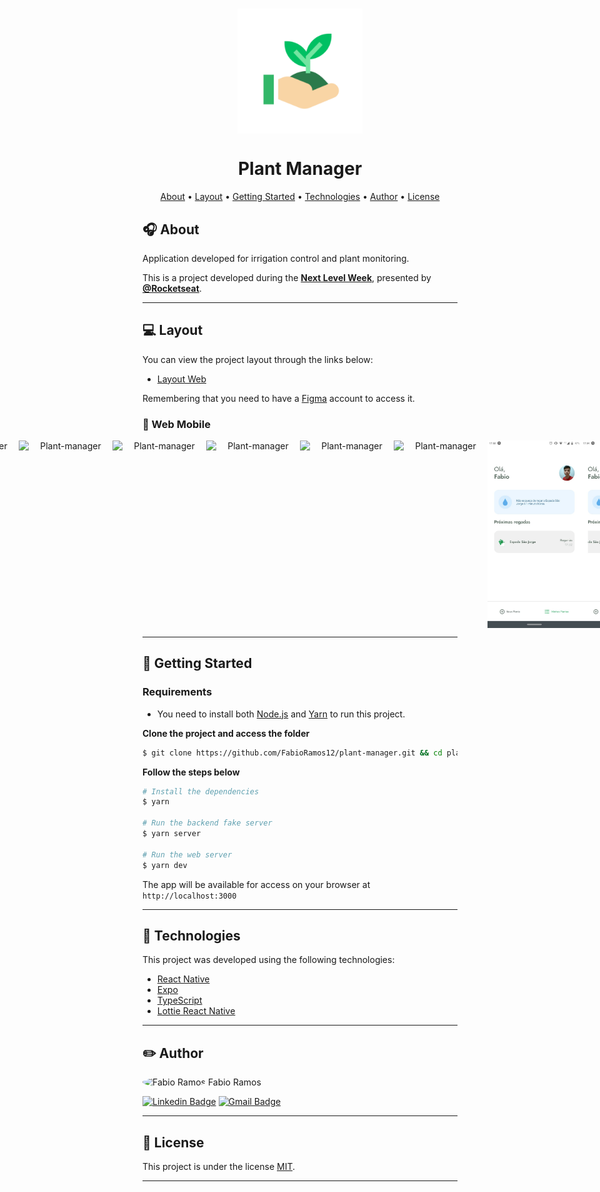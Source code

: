 <h1 align="center">    
    <img align="center" alt="Icon" title="#Icon" src=".github/icon.png" width="200px" height="200px"/>
    <h1 align="center">    
      <span align="center">Plant Manager</span>
    </h1>
</h1>


<p align="center">
    <a href="#headphones-about">About</a> •
    <a href="#computer-layout">Layout</a> •
    <a href="#rocket-getting-started">Getting Started</a> • 
    <a href="#microscope-technologies">Technologies</a> • 
    <a href="#pencil2-author">Author</a> • 
    <a href="#pencil-license">License</a>
</p>

## :headphones: About

Application developed for irrigation control and plant monitoring.

This is a project developed during the **[Next Level Week](https://nextlevelweek.com/)**, presented by **[@Rocketseat](https://github.com/Rocketseat)**.

---

## :computer: Layout

You can view the project layout through the links below:

- [Layout Web](https://www.figma.com/file/IhQRtrOZdu3TrvkPYREzOy/PlantManager) 

Remembering that you need to have a [Figma](http://figma.com/) account to access it.

### :iphone: Web Mobile

<p align="center" style="display: flex; align-items: flex-start; justify-content: center;">
  <img alt="Plant-manager" title="#Plant-manager" src=".github/web-mobile-layout-1.jpg" width="150px" height="300px">
  <img alt="Plant-manager" title="#Plant-manager" src=".github/web-mobile-layout-2.jpg" width="150px" height="300px">
  <img alt="Plant-manager" title="#Plant-manager" src=".github/web-mobile-layout-3.jpg" width="150px" height="300px">
  <img alt="Plant-manager" title="#Plant-manager" src=".github/web-mobile-layout-4.jpg" width="150px" height="300px">
  <img alt="Plant-manager" title="#Plant-manager" src=".github/web-mobile-layout-5.jpg" width="150px" height="300px">
  <img alt="Plant-manager" title="#Plant-manager" src=".github/web-mobile-layout-6.jpg" width="150px" height="300px">
  <img alt="Plant-manager" title="#Plant-manager" src=".github/web-mobile-layout-7.jpg" width="150px" height="300px">
  <img alt="Plant-manager" title="#Plant-manager" src=".github/web-mobile-layout-8.jpg" width="150px" height="300px">
</p>

---

## :rocket: Getting Started

### Requirements

- You need to install both [Node.js](https://nodejs.org/en/download/) and [Yarn](https://yarnpkg.com/) to run this project.

**Clone the project and access the folder**

```bash
$ git clone https://github.com/FabioRamos12/plant-manager.git && cd plant-manager
```

**Follow the steps below**

```bash
# Install the dependencies
$ yarn

# Run the backend fake server
$ yarn server

# Run the web server
$ yarn dev
```

The app will be available for access on your browser at `http://localhost:3000`

---

## :microscope: Technologies

This project was developed using the following technologies:

- [React Native](https://reactnative.dev/)
- [Expo](https://expo.io/)
- [TypeScript](https://www.typescriptlang.org/)
- [Lottie React Native](https://docs.expo.io/versions/latest/sdk/lottie/)

---

## :pencil2: Author

 <img style="border-radius: 50%;" src="https://avatars.githubusercontent.com/u/34969286?s=400&u=15eb378fc8be34ee27c691a916634fe9a7a999a0&v=4" width="100px;" alt="Fabio Ramos"/>
 <span>Fabio Ramos</span>

[![Linkedin Badge](https://img.shields.io/badge/-FabioRamos-blue?style=flat-square&logo=Linkedin&logoColor=white&link=https://www.linkedin.com/in/fabioalvesramos/)](https://www.linkedin.com/in/fabioalvesramos/) 
[![Gmail Badge](https://img.shields.io/badge/-fabioalvesramos12@gmail.com-c14438?style=flat-square&logo=Gmail&logoColor=white&link=mailto:fabioalvesramos12@gmail.com)](mailto:fabioalvesramos12@gmail.com)

---

## :pencil: License

This project is under the license [MIT](./LICENSE).

---